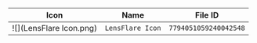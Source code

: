| Icon | Name | File ID |
| ---  | ---  | ---     |
| ![](LensFlare Icon.png) | `LensFlare Icon` | `7794051059240042548` |

